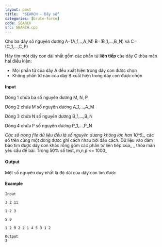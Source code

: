 ```yaml
---
layout: post
title:  "SEARCH - Dãy số"
categories: [brute-force]
code: SEARCH
src: SEARCH.cpp
---
```




  


Cho ba dãy số nguyên dương A=(A\_1,..,A\_M) B=(B\_1,...,B\_N) và C=(C\_1,...,C\_P)

Hãy tìm một dãy con dài nhất gồm các phần tử **liên tiếp** của dãy C thỏa mãn hai điều kiện:

*   Mọi phần tử của dãy A đều xuất hiện trong dãy con được chọn
*   Không phần tử nào của dãy B xuất hiện trong dãy con được chọn

#### Input

Dòng 1 chứa ba số nguyên dương M, N, P

Dòng 2 chứa M số nguyên dương A\_1,...,A\_M

Dòng 3 chứa N số nguyên dương B\_1,...,B\_N

Dòng 4 chứa P số nguyên dương P\_1,...,P\_N

_Các số trong file dữ liệu đều là số nguyên dương không lớn hơn 10^5__, các số trên cùng một dòng được ghi cách nhau bởi dấu cách. Dữ liệu vào đảm bảo tìm được dãy con khác rỗng gồm các phần tử liên tiếp của_ _ thỏa mãn yêu cầu đề bài. Trong 50% số test, m,n,p <= 1000_

#### Output

Một số nguyên duy nhất là độ dài của dãy con tìm được

#### Example

```
Input

3 2 11

1 2 3

5 9

1 2 9 2 2 1 4 5 3 1 2 

Output
3

```

<!--more-->

